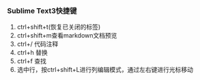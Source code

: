 ### Sublime Text3快捷键
1. ctrl+shift+t(恢复已关闭的标签)
2. ctrl+shift+m查看markdown文档预览
3. ctrl+/ 代码注释
4. ctrl+h 替换
5. ctrl+f 查找
6. 选中行，按ctrl+shift+L进行列编辑模式，通过左右键进行光标移动
